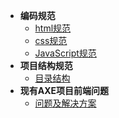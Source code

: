 - **编码规范**
	- [html规范](/html-standard.md)
	- [css规范](/css-standard.md)
	- [JavaScript规范](/js-standard.md)
- **项目结构规范**
	- [目录结构](/dir-standard.md)
- **现有AXE项目前端问题**
	- [问题及解决方案](/axe-problem.md)